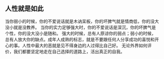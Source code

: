## 人性就是如此

当你弱小的时候，你的不爱说话就是木讷呆板，你的坏脾气就是情商低，你的没大没小就是没教养。
当你的实力足够强大时，你的不爱说话是深沉，你的坏脾气是个性，你的没大没小是随和。
强大的时候，总有人原谅你的弱点；弱小的时候，总有人放大你的缺点。成年人成熟的标志，就是不要跟任何人分享成功的喜悦和开心的事。人性中最大的恶就是见不得身边的人过得比自己好。
无论外界如何评价，我们都要坚定地走在自己选择的道路上，活出真正的自我。